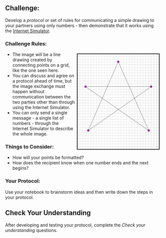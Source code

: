 [codestudio]: <https://studio.code.org/s/csp1-2019/stage/6/puzzle/1/>
[ag]: <https://docs.google.com/document/d/15HWLX_JNHkY6ADLSu4X_rD_GjPzQe3HCUGbPU6YGv_8/edit?usp=sharing>
[worksheet]: <https://docs.google.com/document/d/1-ZqixweMKw4yaYvjl4k4yF8aqFmYTpNx-Dmue1huuWY/edit?usp=sharing>
[video]: <>

## Challenge:

Develop a *protocol* or set of rules for communicating a simple drawing to your partners using only numbers - then demonstrate that it works using the [Internet Simulator][codestudio].

### Challenge Rules:
<img src="assets/1.06-example-image.PNG" align="right">

* The image will be a line drawing created by connecting points on a grid, like the one seen here.
* You can discuss and agree on a protocol ahead of time, but the image exchange must happen without communication between the two parties other than through using the Internet Simulator.
* You can only send a single message - a single list of numbers - through the Internet Simulator to describe the whole image.

### Things to Consider:
* How will your points be formatted?
* How does the recipient know when one number ends and the next begins?

### Your Protocol:

Use your notebook to brainstorm ideas and then write down the steps in your protocol.

## Check Your Understanding

After developing and testing your protocol, complete the *Check your understanding* questions.
